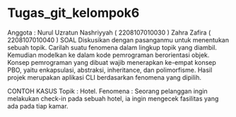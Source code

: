 # Tugas_git_kelompok6
Anggota : 
Nurul Uzratun Nashriyyah ( 2208107010030 )
Zahra Zafira ( 2208107010040 )
SOAL
Diskusikan dengan pasanganmu untuk menentukan sebuah topik. Carilah suatu fenomena dalam lingkup topik yang diambil. Kemudian modelkan ke dalam kode pemrograman berorientasi objek. Konsep pemrograman yang dibuat wajib menerapkan ke-empat konsep PBO, yaitu enkapsulasi, abstraksi, inheritance, dan polimorfisme. Hasil projek merupakan aplikasi CLI berdasarkan fenomena yang dipilih.

CONTOH KASUS
Topik : Hotel.
Fenomena : Seorang pelanggan ingin melakukan check-in pada sebuah hotel, ia ingin mengecek fasilitas yang ada pada tiap kamar.
